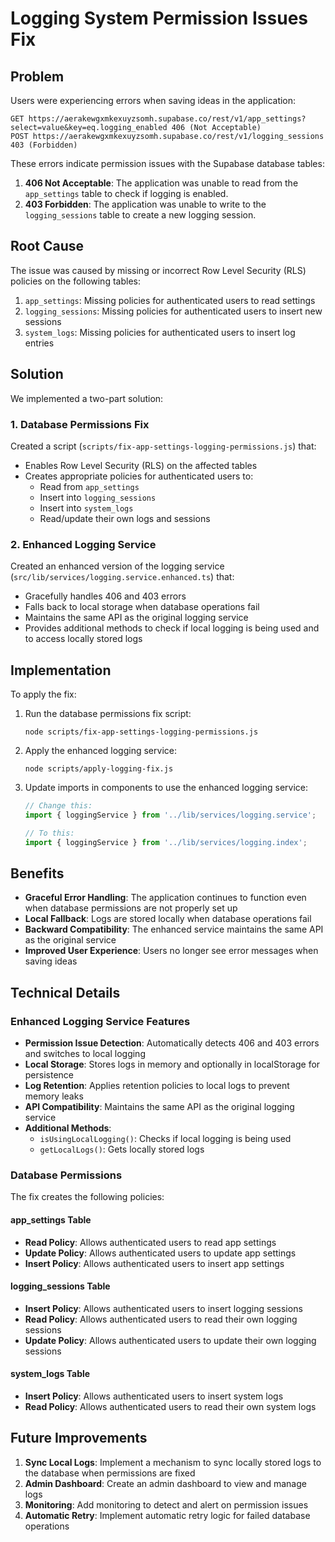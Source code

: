 # Logging System Permission Issues Fix

## Problem

Users were experiencing errors when saving ideas in the application:

```
GET https://aerakewgxmkexuyzsomh.supabase.co/rest/v1/app_settings?select=value&key=eq.logging_enabled 406 (Not Acceptable)
POST https://aerakewgxmkexuyzsomh.supabase.co/rest/v1/logging_sessions 403 (Forbidden)
```

These errors indicate permission issues with the Supabase database tables:

1. **406 Not Acceptable**: The application was unable to read from the `app_settings` table to check if logging is enabled.
2. **403 Forbidden**: The application was unable to write to the `logging_sessions` table to create a new logging session.

## Root Cause

The issue was caused by missing or incorrect Row Level Security (RLS) policies on the following tables:

1. `app_settings`: Missing policies for authenticated users to read settings
2. `logging_sessions`: Missing policies for authenticated users to insert new sessions
3. `system_logs`: Missing policies for authenticated users to insert log entries

## Solution

We implemented a two-part solution:

### 1. Database Permissions Fix

Created a script (`scripts/fix-app-settings-logging-permissions.js`) that:

- Enables Row Level Security (RLS) on the affected tables
- Creates appropriate policies for authenticated users to:
  - Read from `app_settings`
  - Insert into `logging_sessions`
  - Insert into `system_logs`
  - Read/update their own logs and sessions

### 2. Enhanced Logging Service

Created an enhanced version of the logging service (`src/lib/services/logging.service.enhanced.ts`) that:

- Gracefully handles 406 and 403 errors
- Falls back to local storage when database operations fail
- Maintains the same API as the original logging service
- Provides additional methods to check if local logging is being used and to access locally stored logs

## Implementation

To apply the fix:

1. Run the database permissions fix script:
   ```
   node scripts/fix-app-settings-logging-permissions.js
   ```

2. Apply the enhanced logging service:
   ```
   node scripts/apply-logging-fix.js
   ```

3. Update imports in components to use the enhanced logging service:
   ```typescript
   // Change this:
   import { loggingService } from '../lib/services/logging.service';
   
   // To this:
   import { loggingService } from '../lib/services/logging.index';
   ```

## Benefits

- **Graceful Error Handling**: The application continues to function even when database permissions are not properly set up
- **Local Fallback**: Logs are stored locally when database operations fail
- **Backward Compatibility**: The enhanced service maintains the same API as the original service
- **Improved User Experience**: Users no longer see error messages when saving ideas

## Technical Details

### Enhanced Logging Service Features

- **Permission Issue Detection**: Automatically detects 406 and 403 errors and switches to local logging
- **Local Storage**: Stores logs in memory and optionally in localStorage for persistence
- **Log Retention**: Applies retention policies to local logs to prevent memory leaks
- **API Compatibility**: Maintains the same API as the original logging service
- **Additional Methods**:
  - `isUsingLocalLogging()`: Checks if local logging is being used
  - `getLocalLogs()`: Gets locally stored logs

### Database Permissions

The fix creates the following policies:

#### app_settings Table

- **Read Policy**: Allows authenticated users to read app settings
- **Update Policy**: Allows authenticated users to update app settings
- **Insert Policy**: Allows authenticated users to insert app settings

#### logging_sessions Table

- **Insert Policy**: Allows authenticated users to insert logging sessions
- **Read Policy**: Allows authenticated users to read their own logging sessions
- **Update Policy**: Allows authenticated users to update their own logging sessions

#### system_logs Table

- **Insert Policy**: Allows authenticated users to insert system logs
- **Read Policy**: Allows authenticated users to read their own system logs

## Future Improvements

1. **Sync Local Logs**: Implement a mechanism to sync locally stored logs to the database when permissions are fixed
2. **Admin Dashboard**: Create an admin dashboard to view and manage logs
3. **Monitoring**: Add monitoring to detect and alert on permission issues
4. **Automatic Retry**: Implement automatic retry logic for failed database operations
